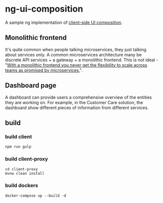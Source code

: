 # ng-ui-composition
A sample ng implementation of [client-side UI composition](http://microservices.io/patterns/ui/client-side-ui-composition.html).

## Monolithic frontend
It's quite common when people talking microservices, they just talking about services only. A common microservices architecture many be discrete API services + a gateway + a monolithic frontend. This is not ideal - "[With a monolithic frontend you never get the flexibility to scale across teams as promised by microservices.](http://blog.xebia.com/the-monolithic-frontend-in-the-microservices-architecture/)".

## Dashboard page
A dashboard can provide users a comprehensive overview of the entities they are working on. For example, in the Customer Care solution, the dashboard show different pieces of information from different services. 

## build
### build client
```
npm run gulp
```
### build client-proxy
```
cd client-proxy
mvnw clean install
```
### build dockers
```
docker-compose up --build -d
```